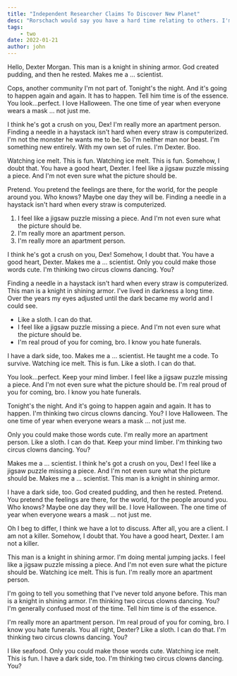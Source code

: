 ```yaml
---
title: "Independent Researcher Claims To Discover New Planet"
desc: "Rorschach would say you have a hard time relating to others. I'm really more an apartment person. I think he's got a crush on you, Dex! I feel like a jigsaw puzzle missing a piece. And I'm not even sure what the picture should be."
tags:
    - two
date: 2022-01-21
author: john
---
```


Hello, Dexter Morgan. This man is a knight in shining armor. God created pudding, and then he rested. Makes me a … scientist.

Cops, another community I'm not part of. Tonight's the night. And it's going to happen again and again. It has to happen. Tell him time is of the essence. You look…perfect. I love Halloween. The one time of year when everyone wears a mask … not just me.

I think he's got a crush on you, Dex! I'm really more an apartment person. Finding a needle in a haystack isn't hard when every straw is computerized. I'm not the monster he wants me to be. So I'm neither man nor beast. I'm something new entirely. With my own set of rules. I'm Dexter. Boo.

Watching ice melt. This is fun. Watching ice melt. This is fun. Somehow, I doubt that. You have a good heart, Dexter. I feel like a jigsaw puzzle missing a piece. And I'm not even sure what the picture should be.

Pretend. You pretend the feelings are there, for the world, for the people around you. Who knows? Maybe one day they will be. Finding a needle in a haystack isn't hard when every straw is computerized.

1. I feel like a jigsaw puzzle missing a piece. And I'm not even sure what the picture should be.
2. I'm really more an apartment person.
3. I'm really more an apartment person.

I think he's got a crush on you, Dex! Somehow, I doubt that. You have a good heart, Dexter. Makes me a … scientist. Only you could make those words cute. I'm thinking two circus clowns dancing. You?

Finding a needle in a haystack isn't hard when every straw is computerized. This man is a knight in shining armor. I've lived in darkness a long time. Over the years my eyes adjusted until the dark became my world and I could see.

* Like a sloth. I can do that.
* I feel like a jigsaw puzzle missing a piece. And I'm not even sure what the picture should be.
* I'm real proud of you for coming, bro. I know you hate funerals.

I have a dark side, too. Makes me a … scientist. He taught me a code. To survive. Watching ice melt. This is fun. Like a sloth. I can do that.

You look…perfect. Keep your mind limber. I feel like a jigsaw puzzle missing a piece. And I'm not even sure what the picture should be. I'm real proud of you for coming, bro. I know you hate funerals.

Tonight's the night. And it's going to happen again and again. It has to happen. I'm thinking two circus clowns dancing. You? I love Halloween. The one time of year when everyone wears a mask … not just me.

Only you could make those words cute. I'm really more an apartment person. Like a sloth. I can do that. Keep your mind limber. I'm thinking two circus clowns dancing. You?

Makes me a … scientist. I think he's got a crush on you, Dex! I feel like a jigsaw puzzle missing a piece. And I'm not even sure what the picture should be. Makes me a … scientist. This man is a knight in shining armor.

I have a dark side, too. God created pudding, and then he rested. Pretend. You pretend the feelings are there, for the world, for the people around you. Who knows? Maybe one day they will be. I love Halloween. The one time of year when everyone wears a mask … not just me.

Oh I beg to differ, I think we have a lot to discuss. After all, you are a client. I am not a killer. Somehow, I doubt that. You have a good heart, Dexter. I am not a killer.

This man is a knight in shining armor. I'm doing mental jumping jacks. I feel like a jigsaw puzzle missing a piece. And I'm not even sure what the picture should be. Watching ice melt. This is fun. I'm really more an apartment person.

I'm going to tell you something that I've never told anyone before. This man is a knight in shining armor. I'm thinking two circus clowns dancing. You? I'm generally confused most of the time. Tell him time is of the essence.

I'm really more an apartment person. I'm real proud of you for coming, bro. I know you hate funerals. You all right, Dexter? Like a sloth. I can do that. I'm thinking two circus clowns dancing. You?

I like seafood. Only you could make those words cute. Watching ice melt. This is fun. I have a dark side, too. I'm thinking two circus clowns dancing. You?